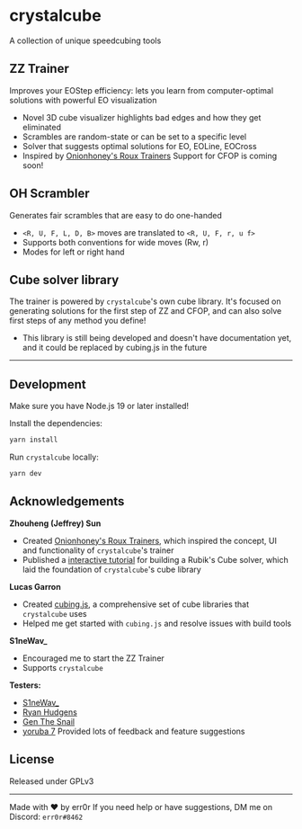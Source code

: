 # crystalcube
A collection of unique speedcubing tools

## ZZ Trainer
Improves your EOStep efficiency: lets you learn from computer-optimal solutions with powerful EO visualization
- Novel 3D cube visualizer highlights bad edges and how they get eliminated
- Scrambles are random-state or can be set to a specific level
- Solver that suggests optimal solutions for EO, EOLine, EOCross
- Inspired by [Onionhoney's Roux Trainers](https://onionhoney.github.io/roux-trainers/)
Support for CFOP is coming soon!

## OH Scrambler
Generates fair scrambles that are easy to do one-handed
- `<R, U, F, L, D, B>` moves are translated to `<R, U, F, r, u f>`
- Supports both conventions for wide moves (Rw, r)
- Modes for left or right hand

## Cube solver library
The trainer is powered by `crystalcube`'s own cube library. It's focused on generating solutions for the first step of ZZ and CFOP, and can also solve first steps of any method you define!
- This library is still being developed and doesn't have documentation yet, and it could be replaced by cubing.js in the future
---
## Development
Make sure you have Node.js 19 or later installed!

Install the dependencies:
```bash
yarn install
```

Run `crystalcube` locally:
```bash
yarn dev
```

## Acknowledgements
**Zhouheng (Jeffrey) Sun**
- Created [Onionhoney's Roux Trainers](https://onionhoney.github.io/roux-trainers/), which inspired the concept, UI and functionality of `crystalcube`'s trainer
- Published a [interactive tutorial](https://observablehq.com/@onionhoney/how-to-model-a-rubiks-cube) for building a Rubik's Cube solver, which laid the foundation of `crystalcube`'s cube library

**Lucas Garron**
- Created [cubing.js](https://github.com/cubing/cubing.js), a comprehensive set of cube libraries that `crystalcube` uses
- Helped me get started with `cubing.js`  and resolve issues with build tools

**S1neWav_**
- Encouraged me to start the ZZ Trainer
- Supports `crystalcube`

**Testers:**
- [S1neWav_](https://www.youtube.com/@S1neWav_)
- [Ryan Hudgens](https://www.youtube.com/@OreKehStrah)
- [Gen The Snail](https://www.youtube.com/@GenTheSnail)
- [yoruba 7](https://www.youtube.com/@yoruba7807)
Provided lots of feedback and feature suggestions

## License
Released under GPLv3

---
Made with ❤️ by err0r
If you need help or have suggestions, DM me on Discord: `err0r#8462`

